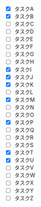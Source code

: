 - [x] タスクA
- [x] タスクB
- [ ] タスクC
- [ ] タスクD
- [ ] タスクE
- [ ] タスクF
- [ ] タスクG
- [ ] タスクH
- [x] タスクI
- [x] タスクJ
- [x] タスクK
- [ ] タスクL
- [x] タスクM
- [ ] タスクN
- [ ] タスクO
- [x] タスクP
- [ ] タスクQ
- [ ] タスクR
- [ ] タスクS
- [x] タスクT
- [x] タスクU
- [ ] タスクV
- [ ] タスクW
- [ ] タスクX
- [ ] タスクY
- [ ] タスクZ
